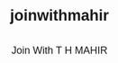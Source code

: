 # joinwithmahir
Join With T H MAHIR

<html>
  <head>
    <title>Join With T H MAHIR</title>
    <meta name="viewport" content="width=device-width, initial-scale=1">
    <style>
      html, body {
        display: flex;
        flex-direction: column;
        align-items: center;
        justify-content: center;
        width: 100%;
        height: 100%;
        margin: 0;
        font-family: sans-serif;
        font-size: 18px;
      }

      body {
        max-width: 400px;
        padding: 1rem;
        box-sizing: border-box;
      }

      button {
        display: block;
        padding: 0.75rem 1.25rem;
        border: 0;
        border-radius: 4px;
        background-color: hsl(0, 92%, 57%);
        color: #ffffff;
        user-select: none;
        font-size: 1rem;
        transform-style: preserve-3d;
      }

      button:before,
      button:after {
        content: '';
        position: absolute;
        top: 0;
        left: 0;
        width: 100%;
        height: 100%;
        z-index: -1;
        border-radius: 4px;
        background-color: hsl(0, 89%, 45%);
        transform: translateZ( -5px );
      }

      button:after {
        background-color: hsl(0, 90%, 47%);
        transform: translateZ( -10px );
      }

      .button-wrapper {
        position: relative;
        perspective: 400px;
        align-self: flex-start;
      }

      hgroup {
        width: 100%;
        margin: 0 0 2rem 0;
      }

      h1 {
        font-size: 1.5rem;
        font-weight: 600;
        margin: 0 0 1rem 0;
      }

      h3 {
        font-size: 1rem;
        font-weight: 500;
        margin: 0 0 0.5rem 0;
        display: flex;
        justify-content: space-between;
        align-items: center;
        color: #490cf1;
      }

      a {
        color: inherit;
        text-decoration: none;
      }
    </style>
  </head>
  <body>

    <hgroup>
      <h1>যুক্ত হও আমার সাথে</h1>
      <h3><a href="https://bio.link/thmahir" tabindex="-1">— T H MAHIR</a></h3>
    </hgroup>

    <div class="button-wrapper">
      <button>জয়েন</button>
    </div>



    
     


    <p class="copyright-text text-center">Inspired from HAKIM</p>

    <script>
      const button = document.querySelector( 'button' );

      const distanceBetween = ( p1x, p1y, p2x, p2y ) => {
        const dx = p1x-p2x;
        const dy = p1y-p2y;
        return Math.sqrt( dx*dx + dy*dy );
      };

      document.addEventListener( 'mousemove', event => {
        const radius = Math.max( button.offsetWidth*0.75, button.offsetHeight*0.75, 100 );

        const bx = button.parentNode.offsetLeft + button.offsetLeft + button.offsetWidth/2;
        const by = button.parentNode.offsetTop + button.offsetTop + button.offsetHeight/2;

        const dist = distanceBetween( event.clientX, event.clientY, bx, by );
        const angle = Math.atan2( event.clientY - by, event.clientX - bx );

        const ox = -1 * Math.cos( angle ) * Math.max( ( radius - dist ), 0 );
        const oy = -1 * Math.sin( angle ) * Math.max( ( radius - dist ), 0 );

        const rx = oy / 2;
        const ry = -ox / 2;

        button.style.transition = `all 0.1s ease`;
        button.style.transform = `translate(${ox}px, ${oy}px) rotateX(${rx}deg) rotateY(${ry}deg)`;
        button.style.boxShadow = `0px ${Math.abs(oy)}px ${Math.abs(oy)/radius*40}px rgba(0,0,0,0.15)`;
      } );

      const nocheat = () => button.textContent = 'No cheating 🙅‍♂️';
      const notouch = () => button.textContent = 'This thing doesn\'t work with touch 😢';

      button.addEventListener( 'click', event => button.textContent = 'ওররে..' );
      button.addEventListener( 'keydown', event => { event.preventDefault(); nocheat(); } );
      button.click = nocheat;

      if( navigator.userAgent.match( /Android|iPhone|iPad|iPod/i ) ) notouch();
      window.addEventListener( 'touchstart', notouch );
    </script>

  </body>
</html>

